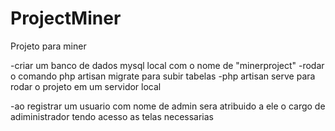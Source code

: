 # ProjectMiner
 Projeto para miner

-criar um banco de dados mysql local com o nome de "minerproject"
-rodar o comando php artisan migrate para subir tabelas
-php artisan serve para rodar o projeto em um servidor local

-ao registrar um usuario com nome de admin sera atribuido a ele o cargo de adiministrador tendo acesso as telas necessarias
